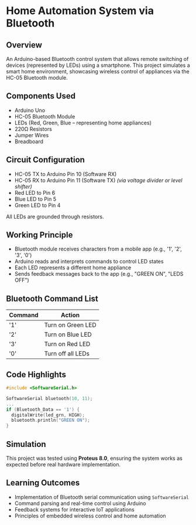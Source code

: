 # Home Automation System via Bluetooth

## Overview
An Arduino-based Bluetooth control system that allows remote switching of devices (represented by LEDs) using a smartphone. This project simulates a smart home environment, showcasing wireless control of appliances via the HC-05 Bluetooth module.

## Components Used
- Arduino Uno
- HC-05 Bluetooth Module
- LEDs (Red, Green, Blue – representing home appliances)
- 220Ω Resistors
- Jumper Wires
- Breadboard

## Circuit Configuration
- HC-05 TX to Arduino Pin 10 (Software RX)  
- HC-05 RX to Arduino Pin 11 (Software TX) *(via voltage divider or level shifter)*
- Red LED to Pin 6  
- Blue LED to Pin 5  
- Green LED to Pin 4  

All LEDs are grounded through resistors.

## Working Principle
- Bluetooth module receives characters from a mobile app (e.g., '1', '2', '3', '0')
- Arduino reads and interprets commands to control LED states
- Each LED represents a different home appliance
- Sends feedback messages back to the app (e.g., "GREEN ON", "LEDS OFF")

## Bluetooth Command List
| Command | Action         |
|---------|----------------|
|   '1'   | Turn on Green LED |
|   '2'   | Turn on Blue LED  |
|   '3'   | Turn on Red LED   |
|   '0'   | Turn off all LEDs |

## Code Highlights
```cpp
#include <SoftwareSerial.h>

SoftwareSerial bluetooth(10, 11);
...
if (Bluetooth_Data == '1') {
  digitalWrite(led_grn, HIGH);
  bluetooth.println("GREEN ON");
}
```

## Simulation
This project was tested using **Proteus 8.0**, ensuring the system works as expected before real hardware implementation.

## Learning Outcomes
- Implementation of Bluetooth serial communication using `SoftwareSerial`
- Command parsing and real-time control using Arduino
- Feedback systems for interactive IoT applications
- Principles of embedded wireless control and home automation
